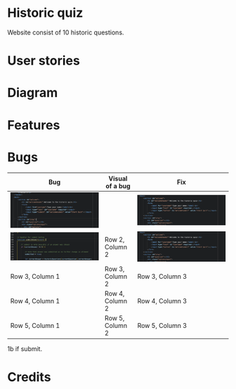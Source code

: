 # Historic quiz
Website consist of 10 historic questions.
# User stories

# Diagram

# Features

# Bugs
| Bug | Visual of a bug | Fix |
| ---------------- | ---------------- | ---------------- |
| ![Image 1](documentation/bug1a.png)  |   | ![Image 1](documentation/fix1a.png)  |
| ![Image 1](documentation/bug1b.png)  | Row 2, Column 2  | ![Image 1](documentation/fix1a.png)   |
| Row 3, Column 1  | Row 3, Column 2  | Row 3, Column 3  |
| Row 4, Column 1  | Row 4, Column 2  | Row 4, Column 3  |
| Row 5, Column 1  | Row 5, Column 2  | Row 5, Column 3  |

1b if submit.
# Credits
